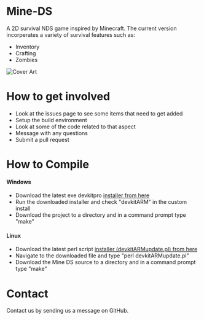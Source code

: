 # Mine-DS
A 2D survival NDS game inspired by Minecraft. The current version incorperates a variety of survival features such as:
- Inventory
- Crafting
- Zombies

![Cover Art][CA]

# How to get involved
- Look at the issues page to see some items that need to get added
- Setup the build environment
- Look at some of the code related to that aspect
- Message with any questions
- Submit a pull request

# How to Compile
#### Windows
- Download the latest exe devkitpro [installer from here][1]
- Run the downloaded installer and check "devkitARM" in the custom install
- Download the project to a directory and in a command prompt type "make"

#### Linux
- Download the latest perl script [installer (devkitARMupdate.pl) from here][1]
- Navigate to the downloaded file and type "perl devkitARMupdate.pl"
- Download the Mine DS source to a directory and in a command prompt type "make"

# Contact
Contact us by sending us a message on GitHub.

[1]:http://sourceforge.net/projects/devkitpro/files/Automated%20Installer/
[CA]:http://www.mediafire.com/convkey/19cc/85ftrcfh4s15fj7zg.jpg "Cover Art"
